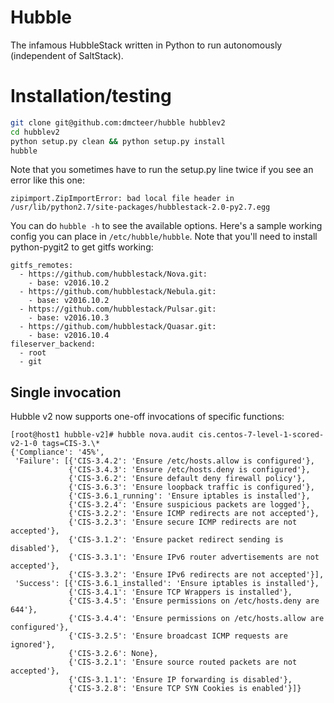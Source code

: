 # Hubble
The infamous HubbleStack written in Python to run autonomously (independent of SaltStack).

# Installation/testing

```bash
git clone git@github.com:dmcteer/hubble hubblev2
cd hubblev2
python setup.py clean && python setup.py install
hubble
```

Note that you sometimes have to run the setup.py line twice if you see an error
like this one:

```
zipimport.ZipImportError: bad local file header in /usr/lib/python2.7/site-packages/hubblestack-2.0-py2.7.egg
```

You can do `hubble -h` to see the available options. Here's a sample working
config you can place in `/etc/hubble/hubble`. Note that you'll need to install
python-pygit2 to get gitfs working:

```
gitfs_remotes:
  - https://github.com/hubblestack/Nova.git:
    - base: v2016.10.2
  - https://github.com/hubblestack/Nebula.git:
    - base: v2016.10.2
  - https://github.com/hubblestack/Pulsar.git:
    - base: v2016.10.3
  - https://github.com/hubblestack/Quasar.git:
    - base: v2016.10.4
fileserver_backend:
  - root
  - git
```

## Single invocation

Hubble v2 now supports one-off invocations of specific functions:

```
[root@host1 hubble-v2]# hubble nova.audit cis.centos-7-level-1-scored-v2-1-0 tags=CIS-3.\*
{'Compliance': '45%',
 'Failure': [{'CIS-3.4.2': 'Ensure /etc/hosts.allow is configured'},
             {'CIS-3.4.3': 'Ensure /etc/hosts.deny is configured'},
             {'CIS-3.6.2': 'Ensure default deny firewall policy'},
             {'CIS-3.6.3': 'Ensure loopback traffic is configured'},
             {'CIS-3.6.1_running': 'Ensure iptables is installed'},
             {'CIS-3.2.4': 'Ensure suspicious packets are logged'},
             {'CIS-3.2.2': 'Ensure ICMP redirects are not accepted'},
             {'CIS-3.2.3': 'Ensure secure ICMP redirects are not accepted'},
             {'CIS-3.1.2': 'Ensure packet redirect sending is disabled'},
             {'CIS-3.3.1': 'Ensure IPv6 router advertisements are not accepted'},
             {'CIS-3.3.2': 'Ensure IPv6 redirects are not accepted'}],
 'Success': [{'CIS-3.6.1_installed': 'Ensure iptables is installed'},
             {'CIS-3.4.1': 'Ensure TCP Wrappers is installed'},
             {'CIS-3.4.5': 'Ensure permissions on /etc/hosts.deny are 644'},
             {'CIS-3.4.4': 'Ensure permissions on /etc/hosts.allow are configured'},
             {'CIS-3.2.5': 'Ensure broadcast ICMP requests are ignored'},
             {'CIS-3.2.6': None},
             {'CIS-3.2.1': 'Ensure source routed packets are not accepted'},
             {'CIS-3.1.1': 'Ensure IP forwarding is disabled'},
             {'CIS-3.2.8': 'Ensure TCP SYN Cookies is enabled'}]}
```
